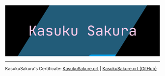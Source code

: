 ![](https://github.com/KasukuSakura/.github/raw/main/profile/profile.png)

-----------

KasukuSakura's Certificate: [KasukuSakure.crt](https://static-assets.kasukusakura.com/certs/KasukuSakura.crt) | [KasukuSakure.crt (GitHub)](https://github.com/KasukuSakura/static-assets/blob/main/certs/KasukuSakura.crt)

